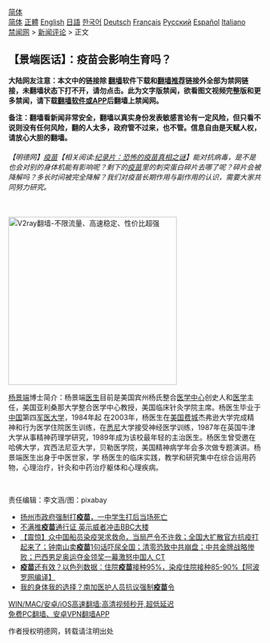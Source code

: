  <!-- 面包屑导航 --> <div class="breadcrumb"><!-- GTranslate: https://gtranslate.io/ -->  <div class="switcher notranslate">  <div class="selected">  <a href="#" onclick="return false;"> 简体</a>  </div>  <div class="option">  <a href="https://www.bannedbook.org" onclick="doGTranslate('zh-CN|zh-CN');jQuery('div.switcher div.selected a').html(jQuery(this).html());return false;" title="简体中文" class="nturl selected"> 简体</a>  <a href="https://www.bannedbook.org/zh-tw/" onclick="doGTranslate('zh-CN|zh-TW');jQuery('div.switcher div.selected a').html(jQuery(this).html());return false;" title="繁體中文" class="nturl"> 正體</a>  <a href="https://www.bannedbook.org/en/" onclick="doGTranslate('zh-CN|en');jQuery('div.switcher div.selected a').html(jQuery(this).html());return false;" title="English" class="nturl"> English</a>  <a href="https://www.bannedbook.org/ja/" onclick="doGTranslate('zh-CN|ja');jQuery('div.switcher div.selected a').html(jQuery(this).html());return false;" title="日本語" class="nturl"> 日語</a>  <a href="https://www.bannedbook.org/ko/" onclick="doGTranslate('zh-CN|ko');jQuery('div.switcher div.selected a').html(jQuery(this).html());return false;" title="한국어" class="nturl"> 한국어</a>  <a href="https://www.bannedbook.org/de/" onclick="doGTranslate('zh-CN|de');jQuery('div.switcher div.selected a').html(jQuery(this).html());return false;" title="Deutsch" class="nturl"> Deutsch</a>  <a href="https://www.bannedbook.org/fr/" onclick="doGTranslate('zh-CN|fr');jQuery('div.switcher div.selected a').html(jQuery(this).html());return false;" title="Français" class="nturl"> Français</a>  <a href="https://www.bannedbook.org/ru/" onclick="doGTranslate('zh-CN|ru');jQuery('div.switcher div.selected a').html(jQuery(this).html());return false;" title="Русский" class="nturl"> Русский</a>  <a href="https://www.bannedbook.org/es/" onclick="doGTranslate('zh-CN|es');jQuery('div.switcher div.selected a').html(jQuery(this).html());return false;" title="Español" class="nturl"> Español</a>  <a href="https://www.bannedbook.org/it/" onclick="doGTranslate('zh-CN|it');jQuery('div.switcher div.selected a').html(jQuery(this).html());return false;" title="Italiano" class="nturl"> Italiano</a>  </div>  </div>      <div class='breadcrumb-sub'><!-- Breadcrumb NavXT 6.3.0 --> <a href="https://www.bannedbook.org/" class="home">禁闻网</a> &gt; <a href="https://www.bannedbook.org/bnews/comments/" class="category">新闻评论</a> &gt; 正文</div></div><h2>【景端医话】：疫苗会影响生育吗？</h2> <p class="notice"><b>大陆网友注意：本文中的链接除 <a href="https://github.com/bannedbook/fanqiang" >翻墙</a>软件下载和<a href="https://github.com/killgcd/justmysocks/blob/master/README.md">翻墙推荐</a>链接外全部为禁网链接，未翻墙状态下打不开，请勿点击。此为文字版禁闻，欲看图文视频完整版和更多禁闻，请下载<a href="https://github.com/bannedbook/fanqiang">翻墙软件或APP</a>后翻墙上禁闻网。</p><p>备注：翻墙看新闻非常安全，翻墙以真实身份发表敏感言论有一定风险，但只看不说则没有任何风险，翻的人太多，政府管不过来，也不管。信息自由是天赋人权，请放心大胆的翻墙。</b></p>  <div class="entry"> <p>              <a href="https://i2.wp.com/upload-images-bucket-v64rleca837do.s3.eu-west-1.amazonaws.com/wp-content/uploads/2021/08/09052954/vaccination-6508792_640_%E5%89%AF%E6%9C%AC.jpg?fit=860%2C484&#038;ssl=1" data-caption=""></a>                            </p> <h6>【明德网】<span class='wp_keywordlink'><a href="https://www.bannedbook.org/bnews/tculture/20160630/551027.html" title="疫苗" target="_blank">疫苗</a></span>【相关阅读:<a href='https://www.bannedbook.org/bnews/topimagenews/20180408/925060.html' target='_blank'>纪录片：恐怖的疫苗真相之谜</a>】能对抗病毒，是不是也会对别的身体机能有影响呢？剩下的<a href="https://www.bannedbook.org/bnews/tag/%e7%96%ab%e8%8b%97/" class="st_tag internal_tag" rel="tag" title="标签 疫苗 下的日志">疫苗</a>里的刺突蛋白碎片去哪了呢？碎片会被降解吗？多长时间被完全降解？我们对疫苗长期作用与副作用的认识，需要大家共同努力研究。</h6> <p></p>  <p><br/><a href="https://github.com/bannedbook/fanqiang/wiki/V2ray%E6%9C%BA%E5%9C%BA"><img src="https://raw.githubusercontent.com/bannedbook/fanqiang/master/v2ss/images/v2free.jpg" width="336" alt="V2ray翻墙-不限流量、高速稳定、性价比超强"></a><br/></p> <p><a href="https://www.bannedbook.org/bnews/tag/%E6%9D%A8%E6%99%AF%E7%AB%AF/" class="st_tag internal_tag" rel="tag" title="标签 杨景端 下的日志">杨景端</a>博士简介：杨景端<a href="https://www.bannedbook.org/bnews/tag/%e5%8c%bb%e7%94%9f/" class="st_tag internal_tag" rel="tag" title="标签 医生 下的日志">医生</a>目前是美国宾州杨氏整合<a href="https://www.bannedbook.org/bnews/tag/%E5%8C%BB%E5%AD%A6%E4%B8%AD%E5%BF%83/" class="st_tag internal_tag" rel="tag" title="标签 医学中心 下的日志">医学中心</a>创史人和<a href="https://www.bannedbook.org/bnews/tag/%e5%8c%bb%e5%ad%a6/" class="st_tag internal_tag" rel="tag" title="标签 医学 下的日志">医学</a>主任，美国亚利桑那大学整合医学中心教授，美国临床针灸学院主席。杨医生毕业于<span class='wp_keywordlink_affiliate'><a href="https://www.bannedbook.org/" title="中国" target="_blank">中国</a></span>第四<a href="https://www.bannedbook.org/bnews/tag/%e5%86%9b%e5%8c%bb%e5%a4%a7%e5%ad%a6/" class="st_tag internal_tag" rel="tag" title="标签 军医大学 下的日志">军医大学</a>，1984年起 在2003年，杨医生在<a href="https://www.bannedbook.org/bnews/tag/%E7%BE%8E%E5%9B%BD%E8%B4%B9%E5%9F%8E/" class="st_tag internal_tag" rel="tag" title="标签 美国费城 下的日志">美国费城</a>杰弗逊大学完成精神和行为医学住院医生训练，在<a href="https://www.bannedbook.org/bnews/tag/%e6%82%89%e5%b0%bc/" class="st_tag internal_tag" rel="tag" title="标签 悉尼 下的日志">悉尼</a>大学接受神经医学训练，1987年在英国牛津大学从事精神药理学研究，1989年成为该校最年轻的主治医生。杨医生曾受邀在哈佛大学，宾西法尼亚大学，贝勒医学院，美国精神病学年会多次做专题演讲。杨景端医生出身于中医世家，学 杨医生的临床实践，教学和研究集中在综合运用药物，心理治疗，针灸和中药治疗躯体和心理疾病。</p>  <p>&nbsp;</p> <p>责任编辑：李文涵/图：pixabay</p>  <ul class='op-related-articles' title='相关阅读'> <li><a href='https://www.bannedbook.org/bnews/bannedvideo/20210810/1603454.html' target='_blank'>扬州市政府强制打<b>疫苗</b>，一中学生打后当场死亡</a></li> <li><a href='https://www.bannedbook.org/bnews/bannedvideo/20210810/1603447.html' target='_blank'>不满推<b>疫苗</b>通行证 英示威者冲击BBC大楼</a></li> <li><a href='https://www.bannedbook.org/bnews/bannedvideo/20210810/1603428.html' target='_blank'>【震惊】众中国船员染疫哭求救命，当局严令不许救；全国大扩散官方抗疫打起来了；钟南山卖<b>疫苗</b>1句话吓尿全国；清零恐致中共崩盘；中共金牌战略惨败；巴西男足奥运夺金领奖一幕激怒中国人 CT</a></li> <li><a href='https://www.bannedbook.org/bnews/topimagenews/20210810/1603416.html' target='_blank'><b>疫苗</b>还有效？以色列数据：住院<b>疫苗</b>接种95%，染疫住院接种85-90%【阿波罗网编译】</a></li> <li><a href='https://www.bannedbook.org/bnews/cnnews/20210810/1603411.html' target='_blank'>我的身体我的选择？南加医护人员抗议强制<b>疫苗</b>令</a></li> </ul> <p class="texttj"> <a href="https://github.com/bannedbook/fanqiang/wiki/V2ray%E6%9C%BA%E5%9C%BA" target="_blank">WIN/MAC/安卓/iOS高速翻墙:高清视频秒开,超低延迟</a><br/> <a href="https://github.com/bannedbook/fanqiang/wiki/%E7%A6%81%E9%97%BB%E7%BD%91%E5%AE%89%E5%8D%93%E7%BF%BB%E5%A2%99%E6%96%B0%E9%97%BBAPP" target="_blank">免费PC翻墙、安卓VPN翻墙APP</a></p><p>作者授权明德网，转载请注明出处</p> <a name='sharetosocial'></a>  <div style="margin-bottom:5px;padding-bottom:5px;clear:both"> <div id="archive-pix-1" class="banner-ads"> <!-- AuctionX Display platform tag START --> <div id="26318x728x90x621x_ADSLOT2" clicktrack="%%CLICK_URL_ESC%%"></div> <!-- AuctionX Display platform tag END --> </div> <div id="archive-pix-2" class="banner-ads"> <!-- AuctionX Display platform tag START --> <div id="26315x300x250x621x_ADSLOT2" clicktrack="%%CLICK_URL_ESC%%"></div> <!-- AuctionX Display platform tag END --> </div> </div>  <div id="archive-pix-1" class="banner-ads"> <!-- AuctionX Display platform tag START --> <div id="26318x728x90x621x_ADSLOT3" clicktrack="%%CLICK_URL_ESC%%"></div> <!-- AuctionX Display platform tag END --> </div> </div><!--END ENTRY--> 
